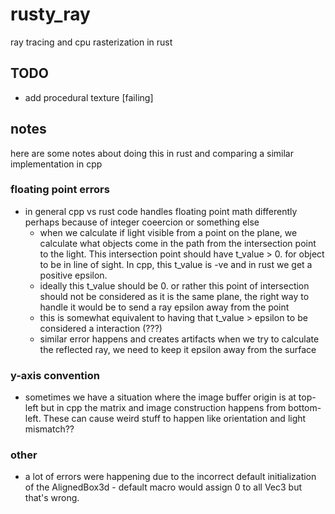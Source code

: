 # rusty_ray
ray tracing and cpu rasterization in rust

## TODO
- add procedural texture [failing]

## notes
here are some notes about doing this in rust and comparing a similar implementation in cpp

### floating point errors
- in general cpp vs rust code handles floating point math differently perhaps because of integer coeercion or something else
    - when we calculate if light visible from a point on the plane, we calculate what objects come in the path from the intersection point to the light. This intersection point should have t_value > 0. for object to be in line of sight. In cpp, this t_value is -ve and in rust we get a positive epsilon. 
    - ideally this t_value should be 0. or rather this point of intersection should not be considered as it is the same plane, the right way to handle it would be to send a ray epsilon away from the point
    - this is somewhat equivalent to having that t_value > epsilon to be considered a interaction (???)
    - similar error happens and creates artifacts when we try to calculate the reflected ray, we need to keep it epsilon away from the surface

### y-axis convention
- sometimes we have a situation where the image buffer origin is at top-left but in cpp the matrix and image construction happens from bottom-left. These can cause weird stuff to happen like orientation and light mismatch?? 

### other
- a lot of errors were happening due to the incorrect default initialization of the AlignedBox3d - default macro would assign 0 to all Vec3 but that's wrong. 